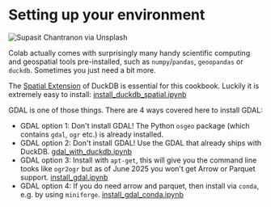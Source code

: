 # Setting up your environment

![Supasit Chantranon via Unsplash](https://images.unsplash.com/photo-1580745168634-33c78f4c4177?q=80&w=960&auto=format&fit=crop&ixlib=rb-4.1.0&ixid=M3wxMjA3fDB8MHxwaG90by1wYWdlfHx8fGVufDB8fHx8fA%3D%3D)

Colab actually comes with surprisingly many handy scientific computing and geospatial tools pre-installed, such as `numpy`/`pandas`, `geoopandas` or `duckdb`. Sometimes you just need a bit more.

The [Spatial Extension](https://duckdb.org/docs/stable/core_extensions/spatial/overview.html) of DuckDB is essential for this cookbook. Luckily it is extremely easy to install: [install_duckdb_spatial.ipynb](notebooks/install_duckdb_spatial.ipynb)

GDAL is one of those things. There are 4 ways covered here to install GDAL:
- GDAL option 1: Don't install GDAL! The Python `osgeo` package (which contains `gdal`, `ogr` etc.) is already installed.
- GDAL option 2: Don't install GDAL! Use the GDAL that already ships with DuckDB. [gdal_with_duckdb.ipynb](notebooks/gdal_with_duckdb.ipynb)
- GDAL option 3: Install with `apt-get`, this will give you the command line tooks like `ogr2ogr` but as of June 2025 you won't get Arrow or Parquet support. [install_gdal.ipynb](notebooks/install_gdal.ipynb)
- GDAL option 4: If you do need arrow and parquet, then install via `conda`, e.g. by using `miniforge`. [install_gdal_conda.ipynb](notebooks/install_gdal_conda.ipynb)

